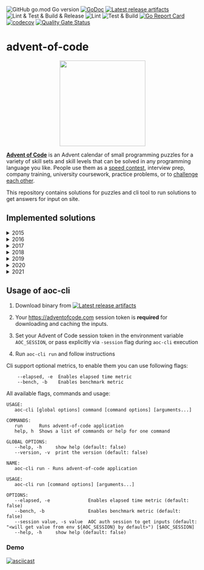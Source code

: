 
![GitHub go.mod Go version](https://img.shields.io/github/go-mod/go-version/obalunenko/advent-of-code)
[![GoDoc](https://godoc.org/github.com/obalunenko/advent-of-code?status.svg)](https://godoc.org/github.com/obalunenko/advent-of-code)
[![Latest release artifacts](https://img.shields.io/github/v/release/obalunenko/advent-of-code)](https://github.com/obalunenko/advent-of-code/releases/latest)
![Lint & Test & Build & Release](https://github.com/obalunenko/advent-of-code/workflows/Lint%20&%20Test%20&%20Build%20&%20Release/badge.svg)
![Lint](https://github.com/obalunenko/advent-of-code/workflows/Lint/badge.svg)
![Test & Build](https://github.com/obalunenko/advent-of-code/workflows/Test%20&%20Build/badge.svg)
[![Go Report Card](https://goreportcard.com/badge/github.com/obalunenko/advent-of-code)](https://goreportcard.com/report/github.com/obalunenko/advent-of-code)
[![codecov](https://codecov.io/gh/obalunenko/advent-of-code/branch/master/graph/badge.svg)](https://codecov.io/gh/obalunenko/advent-of-code)
[![Quality Gate Status](https://sonarcloud.io/api/project_badges/measure?project=obalunenko_advent-of-code&metric=alert_status)](https://sonarcloud.io/dashboard?id=obalunenko_advent-of-code)



# advent-of-code
<p align="center">
    <img src="https://user-images.githubusercontent.com/16360374/49324718-7954f100-f4e8-11e8-8ef6-1b701afc504f.png" width="225"/>
</p>  


[**Advent of Code**](http://adventofcode.com/) is an Advent calendar of small programming puzzles for a 
variety of skill sets and skill levels that can be solved in any programming language you like. 
People use them as a [speed contest](https://adventofcode.com/2019/leaderboard), interview prep, company training, 
university coursework, practice problems, 
or to [challenge each other](https://www.reddit.com/r/adventofcode/search?q=flair%3Aupping&restrict_sr=on).

This repository contains solutions for puzzles and cli tool to run solutions to get answers for input on site.

## Implemented solutions

<details>
  <summary>2015</summary>  
<!--- advent_readme_stars table [2015] --->
## 2015 Results

| Day | Part 1 | Part 2 |
| :---: | :---: | :---: |
| [Day 1](https://adventofcode.com/2015/day/1) | ⭐ | ⭐ |
| [Day 2](https://adventofcode.com/2015/day/2) | ⭐ | ⭐ |
    <!--- advent_readme_stars table [2015] --->

</details>

<details>
  <summary>2016</summary>  
<!--- advent_readme_stars table [2016] --->
## 2016 Results

| Day | Part 1 | Part 2 |
| :---: | :---: | :---: |
| [Day 1](https://adventofcode.com/2016/day/1) | ⭐ | ⭐ |
| [Day 2](https://adventofcode.com/2016/day/2) | ⭐ | ⭐ |
    <!--- advent_readme_stars table [2016] --->

</details>

<details>
  <summary>2017</summary>  
<!--- advent_readme_stars table [2017] --->
## 2017 Results

| Day | Part 1 | Part 2 |
| :---: | :---: | :---: |
| [Day 1](https://adventofcode.com/2017/day/1) | ⭐ | ⭐ |
| [Day 2](https://adventofcode.com/2017/day/2) | ⭐ | ⭐ |
    <!--- advent_readme_stars table [2017] --->

</details>

<details>
  <summary>2018</summary>  
<!--- advent_readme_stars table [2018] --->
## 2018 Results

| Day | Part 1 | Part 2 |
| :---: | :---: | :---: |
| [Day 1](https://adventofcode.com/2018/day/1) | ⭐ | ⭐ |
| [Day 2](https://adventofcode.com/2018/day/2) | ⭐ | ⭐ |
    <!--- advent_readme_stars table [2018] --->

</details>

<details>
  <summary>2019</summary>  
<!--- advent_readme_stars table [2019] --->
## 2019 Results

| Day | Part 1 | Part 2 |
| :---: | :---: | :---: |
| [Day 1](https://adventofcode.com/2019/day/1) | ⭐ | ⭐ |
| [Day 2](https://adventofcode.com/2019/day/2) | ⭐ | ⭐ |
| [Day 3](https://adventofcode.com/2019/day/3) | ⭐ | ⭐ |
| [Day 4](https://adventofcode.com/2019/day/4) | ⭐ | ⭐ |
    <!--- advent_readme_stars table [2019] --->

</details>


<details>
  <summary>2020</summary>  
<!--- advent_readme_stars table [2020] --->
## 2020 Results

| Day | Part 1 | Part 2 |
| :---: | :---: | :---: |
| [Day 1](https://adventofcode.com/2020/day/1) | ⭐ | ⭐ |
| [Day 2](https://adventofcode.com/2020/day/2) | ⭐ | ⭐ |
    <!--- advent_readme_stars table [2020] --->

</details>

<details>
  <summary>2021</summary>  
<!--- advent_readme_stars table [2021] --->
## 2021 Results

| Day | Part 1 | Part 2 |
| :---: | :---: | :---: |
| [Day 1](https://adventofcode.com/2021/day/1) | ⭐ | ⭐ |
| [Day 2](https://adventofcode.com/2021/day/2) | ⭐ | ⭐ |
| [Day 3](https://adventofcode.com/2021/day/3) | ⭐ | ⭐ |
    <!--- advent_readme_stars table [2021] --->

</details>

## Usage of aoc-cli

1. Download binary from [![Latest release artifacts](https://img.shields.io/badge/artifacts-download-blue.svg)](https://github.com/obalunenko/advent-of-code/releases/latest)
2. Your https://adventofcode.com session token is **required** for downloading and caching the inputs.

2. Set your Advent of Code session token in the environment variable `AOC_SESSION`, or pass explicitly via `-session` flag during `aoc-cli` execution

3. Run `aoc-cli run` and follow instructions

Cli support optional metrics, to enable them you can use following flags:

```text
    --elapsed, -e  Enables elapsed time metric
    --bench, -b    Enables benchmark metric
```

All available flags, commands and usage:

```text
USAGE:
   aoc-cli [global options] command [command options] [arguments...]
   
COMMANDS:
   run      Runs advent-of-code application
   help, h  Shows a list of commands or help for one command

GLOBAL OPTIONS:
   --help, -h     show help (default: false)
   --version, -v  print the version (default: false)
   
NAME:
   aoc-cli run - Runs advent-of-code application

USAGE:
   aoc-cli run [command options] [arguments...]

OPTIONS:
   --elapsed, -e              Enables elapsed time metric (default: false)
   --bench, -b                Enables benchmark metric (default: false)
   --session value, -s value  AOC auth session to get inputs (default: "<will get value from env ${AOC_SESSION} by default>") [$AOC_SESSION]
   --help, -h     show help (default: false)
```


### Demo

[![asciicast](https://asciinema.org/a/9UFklCUVZTQHCRsHD2vybTlMb.svg)](https://asciinema.org/a/9UFklCUVZTQHCRsHD2vybTlMb)
